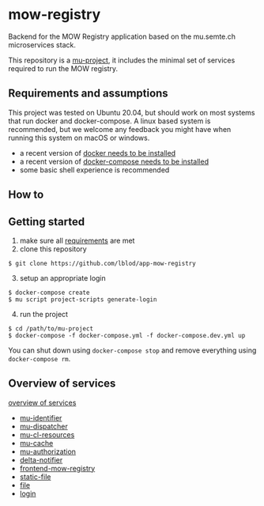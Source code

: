 # mow-registry

Backend for the MOW Registry application based on the  mu.semte.ch microservices stack.

This repository is a [mu-project](https://github.com/mu-semtech/mu-project), it includes the minimal set of services required to run the MOW registry.

## Requirements and assumptions
This project was tested on Ubuntu 20.04, but should work on most systems that run docker and docker-compose. A linux based system is recommended, but we welcome any feedback you might have when running this system on macOS or windows.

 * a recent version of [docker needs to be installed](https://docs.docker.com/get-docker/)
 * a recent version of [docker-compose needs to be installed](https://docs.docker.com/compose/install/)
 * some basic shell experience is recommended

## How to

## Getting started
 
 1. make sure all [requirements](#Requirements-and-assumptions) are met
 2. clone this repository
 ```
 $ git clone https://github.com/lblod/app-mow-registry
 ```
 
 3. setup an appropriate login
 ```
 $ docker-compose create
 $ mu script project-scripts generate-login
```
 4. run the project
 ```
 $ cd /path/to/mu-project
 $ docker-compose -f docker-compose.yml -f docker-compose.dev.yml up
 ```

You can shut down using `docker-compose stop` and remove everything using `docker-compose rm`.



## Overview of services
[overview of services](https://raw.githubusercontent.com/lblod/app-mow-registry/main/docs/app-mow-registry%20architecture%20diagram.svg)

 * [mu-identifier](https://github.com/mu-semtech/mu-identifier)
 * [mu-dispatcher](https://github.com/mu-semtech/mu-dispatcher)
 * [mu-cl-resources](https://github.com/mu-semtech/mu-cl-resources)
 * [mu-cache](https://github.com/mu-semtech/mu-cache)
 * [mu-authorization](https://github.com/mu-semtech/mu-authorization/)
 * [delta-notifier](https://github.com/mu-semtech/delta-notifier/)
 * [frontend-mow-registry](https://github.com/lblod/frontend-mow-registry)
 * [static-file](https://github.com/mu-semtech/static-file-service)
 * [file](https://github.com/mu-semtech/file-service)
 * [login](https://github.com/mu-semtech/login-service)
